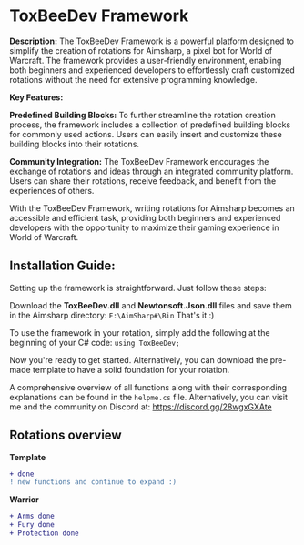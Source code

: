 <h1>ToxBeeDev Framework</h1>

<b>Description:</b>
The ToxBeeDev Framework is a powerful platform designed to simplify the creation of rotations for Aimsharp, a pixel bot for World of Warcraft. The framework provides a user-friendly environment, enabling both beginners and experienced developers to effortlessly craft customized rotations without the need for extensive programming knowledge.

<b>Key Features:</b>

<b>Predefined Building Blocks:</b>
To further streamline the rotation creation process, the framework includes a collection of predefined building blocks for commonly used actions. Users can easily insert and customize these building blocks into their rotations.

<b>Community Integration:</b>
The ToxBeeDev Framework encourages the exchange of rotations and ideas through an integrated community platform. Users can share their rotations, receive feedback, and benefit from the experiences of others.

With the ToxBeeDev Framework, writing rotations for Aimsharp becomes an accessible and efficient task, providing both beginners and experienced developers with the opportunity to maximize their gaming experience in World of Warcraft.


<h2>Installation Guide:</h2>

Setting up the framework is straightforward. Just follow these steps:

Download the <b>ToxBeeDev.dll</b> and <b>Newtonsoft.Json.dll</b> files and save them in the Aimsharp directory:
```F:\AimSharp#\Bin```
That's it :)

To use the framework in your rotation, simply add the following at the beginning of your C# code: ```using ToxBeeDev;```

Now you're ready to get started. Alternatively, you can download the pre-made template to have a solid foundation for your rotation.

A comprehensive overview of all functions along with their corresponding explanations can be found in the ```helpme.cs``` file.
Alternatively, you can visit me and the community on Discord at: https://discord.gg/28wgxGXAte

<h2>Rotations overview</h2>

<b>Template</b>
```diff
+ done
! new functions and continue to expand :)
```

<b>Warrior</b>
```diff
+ Arms done
+ Fury done
+ Protection done
```
